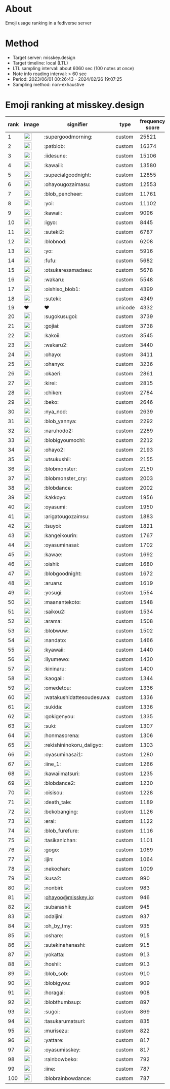 # About
Emoji usage ranking in a fediverse server

# Method
- Target server: misskey.design
- Target timeline: local (LTL)
- LTL sampling interval: about 6060 sec (100 notes at once)
- Note info reading interval: > 60 sec
- Period: 2023/06/01 00:26:43 - 2024/02/26 19:07:25 
- Sampling method: non-exhaustive

# Emoji ranking at misskey.design

|rank|image|signifier|type|frequency score|
|----|----|----|----|----|
|1|<img height="24" src="https://misskey.design/emoji/supergoodmorning.webp">|:supergoodmorning:|custom|25521|
|2|<img height="24" src="https://misskey.design/emoji/patblob.webp">|:patblob:|custom|16374|
|3|<img height="24" src="https://misskey.design/emoji/iidesune.webp">|:iidesune:|custom|15106|
|4|<img height="24" src="https://misskey.design/emoji/kawaiii.webp">|:kawaiii:|custom|13580|
|5|<img height="24" src="https://misskey.design/emoji/supecialgoodnight.webp">|:supecialgoodnight:|custom|12855|
|6|<img height="24" src="https://misskey.design/emoji/ohayougozaimasu.webp">|:ohayougozaimasu:|custom|12553|
|7|<img height="24" src="https://misskey.design/emoji/blob_pencheer.webp">|:blob_pencheer:|custom|11761|
|8|<img height="24" src="https://misskey.design/emoji/yoi.webp">|:yoi:|custom|11102|
|9|<img height="24" src="https://misskey.design/emoji/kawaii.webp">|:kawaii:|custom|9096|
|10|<img height="24" src="https://misskey.design/emoji/igyo.webp">|:igyo:|custom|8445|
|11|<img height="24" src="https://misskey.design/emoji/suteki2.webp">|:suteki2:|custom|6787|
|12|<img height="24" src="https://misskey.design/emoji/blobnod.webp">|:blobnod:|custom|6208|
|13|<img height="24" src="https://misskey.design/emoji/yo.webp">|:yo:|custom|5916|
|14|<img height="24" src="https://misskey.design/emoji/fufu.webp">|:fufu:|custom|5682|
|15|<img height="24" src="https://misskey.design/emoji/otsukaresamadseu.webp">|:otsukaresamadseu:|custom|5678|
|16|<img height="24" src="https://misskey.design/emoji/wakaru.webp">|:wakaru:|custom|5548|
|17|<img height="24" src="https://misskey.design/emoji/oishiso_blob1.webp">|:oishiso_blob1:|custom|4399|
|18|<img height="24" src="https://misskey.design/emoji/suteki.webp">|:suteki:|custom|4349|
|19|❤|❤|unicode|4332|
|20|<img height="24" src="https://misskey.design/emoji/sugokusugoi.webp">|:sugokusugoi:|custom|3739|
|21|<img height="24" src="https://misskey.design/emoji/gojiai.webp">|:gojiai:|custom|3738|
|22|<img height="24" src="https://misskey.design/emoji/kakoii.webp">|:kakoii:|custom|3545|
|23|<img height="24" src="https://misskey.design/emoji/wakaru2.webp">|:wakaru2:|custom|3440|
|24|<img height="24" src="https://misskey.design/emoji/ohayo.webp">|:ohayo:|custom|3411|
|25|<img height="24" src="https://misskey.design/emoji/ohanyo.webp">|:ohanyo:|custom|3236|
|26|<img height="24" src="https://misskey.design/emoji/okaeri.webp">|:okaeri:|custom|2861|
|27|<img height="24" src="https://misskey.design/emoji/kirei.webp">|:kirei:|custom|2815|
|28|<img height="24" src="https://misskey.design/emoji/chiken.webp">|:chiken:|custom|2784|
|29|<img height="24" src="https://misskey.design/emoji/beko.webp">|:beko:|custom|2646|
|30|<img height="24" src="https://misskey.design/emoji/nya_nod.webp">|:nya_nod:|custom|2639|
|31|<img height="24" src="https://misskey.design/emoji/blob_yannya.webp">|:blob_yannya:|custom|2292|
|32|<img height="24" src="https://misskey.design/emoji/naruhodo2.webp">|:naruhodo2:|custom|2289|
|33|<img height="24" src="https://misskey.design/emoji/blobigyoumochi.webp">|:blobigyoumochi:|custom|2212|
|34|<img height="24" src="https://misskey.design/emoji/ohayo2.webp">|:ohayo2:|custom|2193|
|35|<img height="24" src="https://misskey.design/emoji/utsukushii.webp">|:utsukushii:|custom|2155|
|36|<img height="24" src="https://misskey.design/emoji/blobmonster.webp">|:blobmonster:|custom|2150|
|37|<img height="24" src="https://misskey.design/emoji/blobmonster_cry.webp">|:blobmonster_cry:|custom|2003|
|38|<img height="24" src="https://misskey.design/emoji/blobdance.webp">|:blobdance:|custom|2002|
|39|<img height="24" src="https://misskey.design/emoji/kakkoyo.webp">|:kakkoyo:|custom|1956|
|40|<img height="24" src="https://misskey.design/emoji/oyasumi.webp">|:oyasumi:|custom|1950|
|41|<img height="24" src="https://misskey.design/emoji/arigatougozaimsu.webp">|:arigatougozaimsu:|custom|1883|
|42|<img height="24" src="https://misskey.design/emoji/tsuyoi.webp">|:tsuyoi:|custom|1821|
|43|<img height="24" src="https://misskey.design/emoji/kangeikourin.webp">|:kangeikourin:|custom|1767|
|44|<img height="24" src="https://misskey.design/emoji/oyasuminasai.webp">|:oyasuminasai:|custom|1702|
|45|<img height="24" src="https://misskey.design/emoji/kawae.webp">|:kawae:|custom|1692|
|46|<img height="24" src="https://misskey.design/emoji/oishii.webp">|:oishii:|custom|1680|
|47|<img height="24" src="https://misskey.design/emoji/blobgoodnight.webp">|:blobgoodnight:|custom|1672|
|48|<img height="24" src="https://misskey.design/emoji/aruaru.webp">|:aruaru:|custom|1619|
|49|<img height="24" src="https://misskey.design/emoji/yosugi.webp">|:yosugi:|custom|1554|
|50|<img height="24" src="https://misskey.design/emoji/maanantekoto.webp">|:maanantekoto:|custom|1548|
|51|<img height="24" src="https://misskey.design/emoji/saikou2.webp">|:saikou2:|custom|1534|
|52|<img height="24" src="https://misskey.design/emoji/arama.webp">|:arama:|custom|1508|
|53|<img height="24" src="https://misskey.design/emoji/blobwuw.webp">|:blobwuw:|custom|1502|
|54|<img height="24" src="https://misskey.design/emoji/nandato.webp">|:nandato:|custom|1466|
|55|<img height="24" src="https://misskey.design/emoji/kyawaii.webp">|:kyawaii:|custom|1440|
|56|<img height="24" src="https://misskey.design/emoji/iiyumewo.webp">|:iiyumewo:|custom|1430|
|57|<img height="24" src="https://misskey.design/emoji/kininaru.webp">|:kininaru:|custom|1400|
|58|<img height="24" src="https://misskey.design/emoji/kaogaii.webp">|:kaogaii:|custom|1344|
|59|<img height="24" src="https://misskey.design/emoji/omedetou.webp">|:omedetou:|custom|1336|
|60|<img height="24" src="https://misskey.design/emoji/watakushidattesoudesuwa.webp">|:watakushidattesoudesuwa:|custom|1336|
|61|<img height="24" src="https://misskey.design/emoji/sukida.webp">|:sukida:|custom|1336|
|62|<img height="24" src="https://misskey.design/emoji/gokigenyou.webp">|:gokigenyou:|custom|1335|
|63|<img height="24" src="https://misskey.design/emoji/suki.webp">|:suki:|custom|1307|
|64|<img height="24" src="https://misskey.design/emoji/honmasorena.webp">|:honmasorena:|custom|1306|
|65|<img height="24" src="https://misskey.design/emoji/rekishininokoru_daiigyo.webp">|:rekishininokoru_daiigyo:|custom|1303|
|66|<img height="24" src="https://misskey.design/emoji/oyasuminasai1.webp">|:oyasuminasai1:|custom|1280|
|67|<img height="24" src="https://misskey.design/emoji/iine_1.webp">|:iine_1:|custom|1266|
|68|<img height="24" src="https://misskey.design/emoji/kawaiimatsuri.webp">|:kawaiimatsuri:|custom|1235|
|69|<img height="24" src="https://misskey.design/emoji/blobdance2.webp">|:blobdance2:|custom|1230|
|70|<img height="24" src="https://misskey.design/emoji/oisisou.webp">|:oisisou:|custom|1228|
|71|<img height="24" src="https://misskey.design/emoji/death_tale.webp">|:death_tale:|custom|1189|
|72|<img height="24" src="https://misskey.design/emoji/bekobanging.webp">|:bekobanging:|custom|1126|
|73|<img height="24" src="https://misskey.design/emoji/erai.webp">|:erai:|custom|1122|
|74|<img height="24" src="https://misskey.design/emoji/blob_furefure.webp">|:blob_furefure:|custom|1116|
|75|<img height="24" src="https://misskey.design/emoji/tasikanichan.webp">|:tasikanichan:|custom|1101|
|76|<img height="24" src="https://misskey.design/emoji/gogo.webp">|:gogo:|custom|1069|
|77|<img height="24" src="https://misskey.design/emoji/ijin.webp">|:ijin:|custom|1064|
|78|<img height="24" src="https://misskey.design/emoji/nekochan.webp">|:nekochan:|custom|1009|
|79|<img height="24" src="https://misskey.design/emoji/kusa2.webp">|:kusa2:|custom|990|
|80|<img height="24" src="https://misskey.design/emoji/nonbiri.webp">|:nonbiri:|custom|983|
|81|<img height="24" src="https://misskey.design/emoji/ohayoo.webp">|:ohayoo@misskey.io:|custom|946|
|82|<img height="24" src="https://misskey.design/emoji/subarashii.webp">|:subarashii:|custom|945|
|83|<img height="24" src="https://misskey.design/emoji/odaijini.webp">|:odaijini:|custom|937|
|84|<img height="24" src="https://misskey.design/emoji/oh_by_tmy.webp">|:oh_by_tmy:|custom|935|
|85|<img height="24" src="https://misskey.design/emoji/oshare.webp">|:oshare:|custom|915|
|86|<img height="24" src="https://misskey.design/emoji/sutekinahanashi.webp">|:sutekinahanashi:|custom|915|
|87|<img height="24" src="https://misskey.design/emoji/yokatta.webp">|:yokatta:|custom|913|
|88|<img height="24" src="https://misskey.design/emoji/hoshii.webp">|:hoshii:|custom|913|
|89|<img height="24" src="https://misskey.design/emoji/blob_sob.webp">|:blob_sob:|custom|910|
|90|<img height="24" src="https://misskey.design/emoji/blobigyou.webp">|:blobigyou:|custom|909|
|91|<img height="24" src="https://misskey.design/emoji/horagai.webp">|:horagai:|custom|908|
|92|<img height="24" src="https://misskey.design/emoji/blobthumbsup.webp">|:blobthumbsup:|custom|897|
|93|<img height="24" src="https://misskey.design/emoji/sugoi.webp">|:sugoi:|custom|869|
|94|<img height="24" src="https://misskey.design/emoji/tasukarumatsuri.webp">|:tasukarumatsuri:|custom|835|
|95|<img height="24" src="https://misskey.design/emoji/murisezu.webp">|:murisezu:|custom|822|
|96|<img height="24" src="https://misskey.design/emoji/yattare.webp">|:yattare:|custom|817|
|97|<img height="24" src="https://misskey.design/emoji/oyasumisskey.webp">|:oyasumisskey:|custom|817|
|98|<img height="24" src="https://misskey.design/emoji/rainbowbeko.webp">|:rainbowbeko:|custom|792|
|99|<img height="24" src="https://misskey.design/emoji/iine.webp">|:iine:|custom|787|
|100|<img height="24" src="https://misskey.design/emoji/blobrainbowdance.webp">|:blobrainbowdance:|custom|787|
